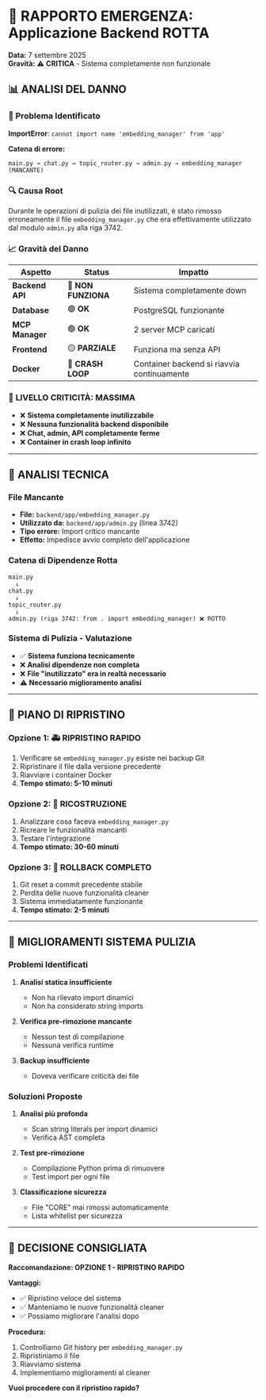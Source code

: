 # 🚨 RAPPORTO EMERGENZA: Applicazione Backend ROTTA
**Data:** 7 settembre 2025  
**Gravità:** ⚠️ **CRITICA** - Sistema completamente non funzionale

## 📊 ANALISI DEL DANNO

### 🎯 Problema Identificato
**ImportError**: `cannot import name 'embedding_manager' from 'app'`

**Catena di errore:**
```
main.py → chat.py → topic_router.py → admin.py → embedding_manager (MANCANTE)
```

### 🔍 Causa Root
Durante le operazioni di pulizia dei file inutilizzati, è stato rimosso erroneamente il file `embedding_manager.py` che era effettivamente utilizzato dal modulo `admin.py` alla riga 3742.

### 📈 Gravità del Danno

| Aspetto | Status | Impatto |
|---------|--------|---------|
| **Backend API** | 🔴 **NON FUNZIONA** | Sistema completamente down |
| **Database** | 🟢 **OK** | PostgreSQL funzionante |
| **MCP Manager** | 🟢 **OK** | 2 server MCP caricati |
| **Frontend** | 🟡 **PARZIALE** | Funziona ma senza API |
| **Docker** | 🔴 **CRASH LOOP** | Container backend si riavvia continuamente |

### 🎯 **LIVELLO CRITICITÀ: MASSIMA**
- ❌ **Sistema completamente inutilizzabile**
- ❌ **Nessuna funzionalità backend disponibile**  
- ❌ **Chat, admin, API completamente ferme**
- ❌ **Container in crash loop infinito**

---

## 🧐 ANALISI TECNICA

### File Mancante
- **File:** `backend/app/embedding_manager.py`
- **Utilizzato da:** `backend/app/admin.py` (linea 3742)
- **Tipo errore:** Import critico mancante
- **Effetto:** Impedisce avvio completo dell'applicazione

### Catena di Dipendenze Rotta
```
main.py
  ↓
chat.py  
  ↓
topic_router.py
  ↓  
admin.py (riga 3742: from . import embedding_manager) ❌ ROTTO
```

### Sistema di Pulizia - Valutazione
- ✅ **Sistema funziona tecnicamente**
- ❌ **Analisi dipendenze non completa**
- ❌ **File "inutilizzato" era in realtà necessario**
- ⚠️  **Necessario miglioramento analisi**

---

## 🎯 PIANO DI RIPRISTINO

### Opzione 1: 🚑 **RIPRISTINO RAPIDO**
1. Verificare se `embedding_manager.py` esiste nei backup Git
2. Ripristinare il file dalla versione precedente
3. Riavviare i container Docker
4. **Tempo stimato: 5-10 minuti**

### Opzione 2: 🔧 **RICOSTRUZIONE**
1. Analizzare cosa faceva `embedding_manager.py`
2. Ricreare le funzionalità mancanti
3. Testare l'integrazione
4. **Tempo stimato: 30-60 minuti**

### Opzione 3: 🔄 **ROLLBACK COMPLETO**
1. Git reset a commit precedente stabile
2. Perdita delle nuove funzionalità cleaner
3. Sistema immediatamente funzionante
4. **Tempo stimato: 2-5 minuti**

---

## 🔧 MIGLIORAMENTI SISTEMA PULIZIA

### Problemi Identificati
1. **Analisi statica insufficiente**
   - Non ha rilevato import dinamici
   - Non ha considerato string imports
   
2. **Verifica pre-rimozione mancante**
   - Nessun test di compilazione
   - Nessuna verifica runtime

3. **Backup insufficiente**
   - Doveva verificare criticità dei file

### Soluzioni Proposte
1. **Analisi più profonda**
   - Scan string literals per import dinamici
   - Verifica AST completa
   
2. **Test pre-rimozione**
   - Compilazione Python prima di rimuovere
   - Test import per ogni file

3. **Classificazione sicurezza**
   - File "CORE" mai rimossi automaticamente
   - Lista whitelist per sicurezza

---

## 🎯 DECISIONE CONSIGLIATA

**Raccomandazione: OPZIONE 1 - RIPRISTINO RAPIDO**

**Vantaggi:**
- ✅ Ripristino veloce del sistema
- ✅ Manteniamo le nuove funzionalità cleaner
- ✅ Possiamo migliorare l'analisi dopo

**Procedura:**
1. Controlliamo Git history per `embedding_manager.py`
2. Ripristiniamo il file
3. Riavviamo sistema  
4. Implementiamo miglioramenti al cleaner

**Vuoi procedere con il ripristino rapido?**
